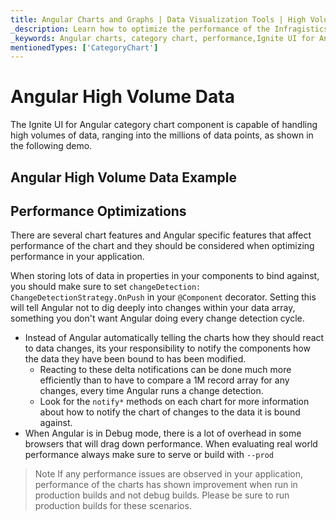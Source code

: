 ```yaml
---
title: Angular Charts and Graphs | Data Visualization Tools | High Volume Data | Infragistics
_description: Learn how to optimize the performance of the Infragistics' Angular charts control. Improve the Ignite UI for Angulargraph's performance!
_keywords: Angular charts, category chart, performance,Ignite UI for Angular, Infragistics, data binding
mentionedTypes: ['CategoryChart']
---
```


# Angular High Volume Data

The Ignite UI for Angular category chart component is capable of handling high volumes of data, ranging into the millions of data points, as shown in the following demo.

## Angular High Volume Data Example

<code-view style="height: 500px" 
           data-demos-base-url="{environment:dvDemosBaseUrl}" 
           iframe-src="{environment:dvDemosBaseUrl}/charts/category-chart-high-volume" 
           alt="Angular High Volume Data Example" 
           github-src="charts/category-chart/high-volume">
</code-view>

<div class="divider--half"></div>

## Performance Optimizations

There are several chart features and Angular specific features that affect performance of the chart and they should be considered when optimizing performance in your application.

When storing lots of data in properties in your components to bind against, you should make sure to set `changeDetection: ChangeDetectionStrategy.OnPush` in your `@Component` decorator. Setting this will tell Angular not to dig deeply into changes within your data array, something you don't want Angular doing every change detection cycle.

-   Instead of Angular automatically telling the charts how they should react to data changes, its your responsibility to notify the components how the data they have been bound to has been modified.
    -   Reacting to these delta notifications can be done much more efficiently than to have to compare a 1M record array for any changes, every time Angular runs a change detection.
    -   Look for the `notify*` methods on each chart for more information about how to notify the chart of changes to the data it is bound against.
-   When Angular is in Debug mode, there is a lot of overhead in some browsers that will drag down performance. When evaluating real world performance always make sure to serve or build with `--prod`

> Note If any performance issues are observed in your application, performance of the charts has shown improvement when run in production builds and not debug builds.  Please be sure to run production builds for these scenarios.
